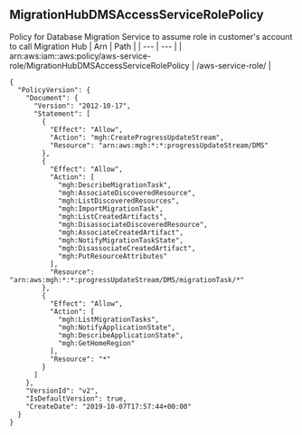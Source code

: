 
## MigrationHubDMSAccessServiceRolePolicy
Policy for Database Migration Service to assume role in customer's account to call Migration Hub
| Arn | Path |
| --- | --- |
| arn:aws:iam::aws:policy/aws-service-role/MigrationHubDMSAccessServiceRolePolicy | /aws-service-role/ |
```
{
  "PolicyVersion": {
    "Document": {
      "Version": "2012-10-17",
      "Statement": [
        {
          "Effect": "Allow",
          "Action": "mgh:CreateProgressUpdateStream",
          "Resource": "arn:aws:mgh:*:*:progressUpdateStream/DMS"
        },
        {
          "Effect": "Allow",
          "Action": [
            "mgh:DescribeMigrationTask",
            "mgh:AssociateDiscoveredResource",
            "mgh:ListDiscoveredResources",
            "mgh:ImportMigrationTask",
            "mgh:ListCreatedArtifacts",
            "mgh:DisassociateDiscoveredResource",
            "mgh:AssociateCreatedArtifact",
            "mgh:NotifyMigrationTaskState",
            "mgh:DisassociateCreatedArtifact",
            "mgh:PutResourceAttributes"
          ],
          "Resource": "arn:aws:mgh:*:*:progressUpdateStream/DMS/migrationTask/*"
        },
        {
          "Effect": "Allow",
          "Action": [
            "mgh:ListMigrationTasks",
            "mgh:NotifyApplicationState",
            "mgh:DescribeApplicationState",
            "mgh:GetHomeRegion"
          ],
          "Resource": "*"
        }
      ]
    },
    "VersionId": "v2",
    "IsDefaultVersion": true,
    "CreateDate": "2019-10-07T17:57:44+00:00"
  }
}
```
